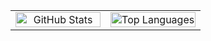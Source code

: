 <table style="width: 100%; table-layout: fixed">
    <tr>
        <td style="width: 50%; text-align: center; border: none">
            <picture>
                <source
                    srcset="https://github-readme-stats.vercel.app/api?username=pansangg&show_icons=true&theme=dark&include_all_commits=true&rank_icon=github&hide_border=true&bg_color=00000000"
                    media="(prefers-color-scheme: dark)"
                />
                <source
                    srcset="https://github-readme-stats.vercel.app/api?username=pansangg&show_icons=true&theme=light&include_all_commits=true&rank_icon=github&hide_border=true&bg_color=00000000"
                    media="(prefers-color-scheme: light), (prefers-color-scheme: no-preference)"
                />
                <img
                    src="https://github-readme-stats.vercel.app/api?username=pansangg&show_icons=true&theme=dark&include_all_commits=true&rank_icon=github&hide_border=true&bg_color=00000000"
                    alt="GitHub Stats"
                    style="width: 100%; border: none"
                />
            </picture>
        </td>
        <td style="width: 50%; text-align: center; border: none">
            <picture>
                <source
                    srcset="https://github-readme-stats.vercel.app/api/top-langs/?username=pansangg&layout=compact&theme=dark&hide_border=true&bg_color=00000000"
                    media="(prefers-color-scheme: dark)"
                />
                <source
                    srcset="https://github-readme-stats.vercel.app/api/top-langs/?username=pansangg&layout=compact&theme=light&hide_border=true&bg_color=00000000"
                    media="(prefers-color-scheme: light), (prefers-color-scheme: no-preference)"
                />
                <img
                    src="https://github-readme-stats.vercel.app/api/top-langs/?username=pansangg&layout=compact&theme=dark&hide_border=true&bg_color=00000000"
                    alt="Top Languages"
                    style="width: 100%; border: none"
                />
            </picture>
        </td>
    </tr>
</table>
